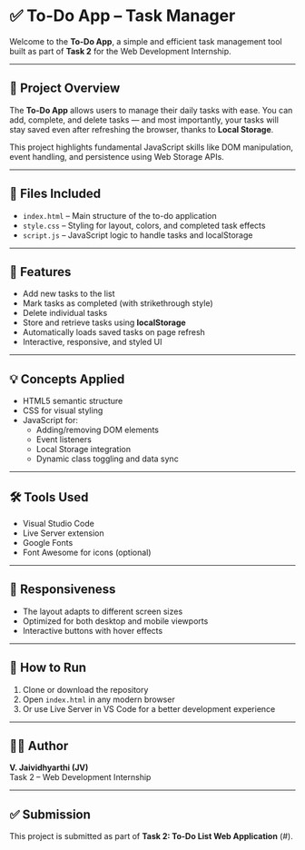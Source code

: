 # ✅ To-Do App – Task Manager

Welcome to the **To-Do App**, a simple and efficient task management tool built as part of **Task 2** for the Web Development Internship.

---

## 🚀 Project Overview

The **To-Do App** allows users to manage their daily tasks with ease. You can add, complete, and delete tasks — and most importantly, your tasks will stay saved even after refreshing the browser, thanks to **Local Storage**.

This project highlights fundamental JavaScript skills like DOM manipulation, event handling, and persistence using Web Storage APIs.

---

## 📁 Files Included

- `index.html` – Main structure of the to-do application  
- `style.css` – Styling for layout, colors, and completed task effects  
- `script.js` – JavaScript logic to handle tasks and localStorage

---

## 🎨 Features

- Add new tasks to the list  
- Mark tasks as completed (with strikethrough style)  
- Delete individual tasks  
- Store and retrieve tasks using **localStorage**  
- Automatically loads saved tasks on page refresh  
- Interactive, responsive, and styled UI

---

## 💡 Concepts Applied

- HTML5 semantic structure  
- CSS for visual styling  
- JavaScript for:
  - Adding/removing DOM elements  
  - Event listeners  
  - Local Storage integration  
  - Dynamic class toggling and data sync  

---

## 🛠 Tools Used

- Visual Studio Code  
- Live Server extension  
- Google Fonts  
- Font Awesome for icons (optional)

---

## 📱 Responsiveness

- The layout adapts to different screen sizes
- Optimized for both desktop and mobile viewports
- Interactive buttons with hover effects

---

## 📌 How to Run

1. Clone or download the repository  
2. Open `index.html` in any modern browser  
3. Or use Live Server in VS Code for a better development experience

---

## 🙋‍♂️ Author

**V. Jaividhyarthi (JV)**  
Task 2 – Web Development Internship

---

## ✅ Submission

This project is submitted as part of **Task 2: To-Do List Web Application** (#).


